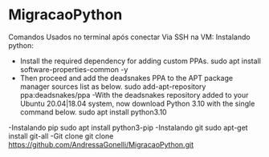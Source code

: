 # MigracaoPython

Comandos Usados no terminal após conectar Via SSH na VM:
Instalando python:
 - Install the required dependency for adding custom PPAs.
sudo apt install software-properties-common -y
 - Then proceed and add the deadsnakes PPA to the APT package manager sources list as below.
 sudo add-apt-repository ppa:deadsnakes/ppa
-With the deadsnakes repository added to your Ubuntu 20.04|18.04 system, now download Python 3.10 with the single command below.
 sudo apt install python3.10

 -Instalando pip
 sudo apt install python3-pip
 -Instalando git
 sudo apt-get install git-all
 -Git clone
 git clone https://github.com/AndressaGonelli/MigracaoPython.git
 